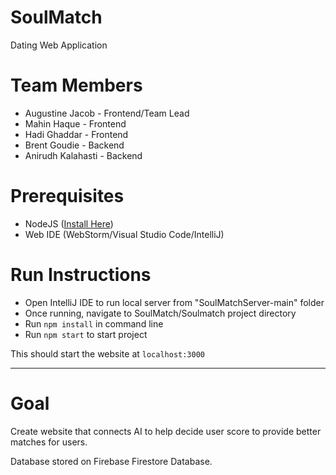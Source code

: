 # SoulMatch
Dating Web Application

# Team Members
- Augustine Jacob - Frontend/Team Lead
- Mahin Haque - Frontend
- Hadi Ghaddar - Frontend
- Brent Goudie - Backend
- Anirudh Kalahasti - Backend

# Prerequisites
- NodeJS ([Install Here](https://nodejs.org/en/))
- Web IDE (WebStorm/Visual Studio Code/IntelliJ)

# Run Instructions
- Open IntelliJ IDE to run local server from "SoulMatchServer-main" folder
- Once running, navigate to SoulMatch/Soulmatch project directory
- Run `npm install` in command line
- Run `npm start` to start project

This should start the website at `localhost:3000`

---
# Goal
Create website that connects AI to help decide user score to provide better matches for users.

Database stored on Firebase Firestore Database.